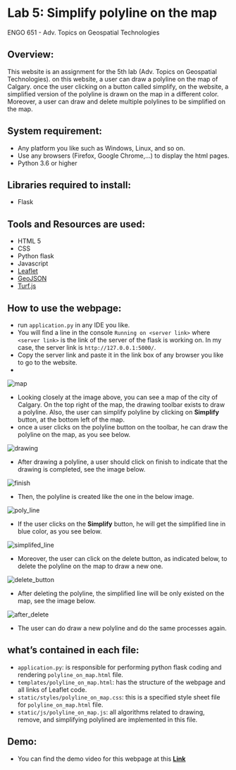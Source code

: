 # Lab 5: Simplify polyline on the map

ENGO 651 - Adv. Topics on Geospatial Technologies

## Overview:
This website is an assignment for the 5th lab (Adv. Topics on Geospatial Technologies). on this website, a user can draw a polyline on the map of Calgary. once the user clicking on a button called simplify, on the website, a simplified version of the polyline is drawn on the map in a different color. Moreover, a user can draw and delete multiple polylines to be simplified on the map.

## System requirement:
- Any platform you like such as Windows, Linux, and so on. 
- Use any browsers (Firefox, Google Chrome,...) to display the html pages. 
- Python 3.6 or higher

## Libraries required to install:
- Flask 


## Tools and Resources are used:
- HTML 5
- CSS
- Python flask 
- Javascript
- [Leaflet](https://leafletjs.com/)
- [GeoJSON](https://leafletjs.com/examples/geojson/)
- [Turf.js](https://turfjs.org/)


## How to use the webpage:
* run `application.py` in any IDE you like.
* You will find a line in the console `Running on <server link>` where `<server link>` is the link of the server of the flask is working on. In my case, the server link is `http://127.0.0.1:5000/`. 
* Copy the server link and paste it in the link box of any browser you like to go to the website.
* 
![map](https://user-images.githubusercontent.com/26576895/113342420-c18db380-932e-11eb-9a48-3d109b9a8ed1.JPG)

* Looking closely at the image above, you can see a map of the city of Calgary. On the top right of the map, the drawing toolbar exists to draw a polyline. Also, the user can simplify polyline by clicking on **Simplify** button, at the bottom left of the map.
* once a user clicks on the polyline button on the toolbar, he can draw the polyline on the map, as you see below.

![drawing](https://user-images.githubusercontent.com/26576895/113343351-00703900-9330-11eb-97a4-929def0f86f6.JPG)

* After drawing a polyline, a user should click on finish to indicate that the drawing is completed, see the image below.

![finish](https://user-images.githubusercontent.com/26576895/113344103-f438ab80-9330-11eb-8752-276afda89ebe.JPG)

* Then, the polyline is created like the one in the below image.

![poly_line](https://user-images.githubusercontent.com/26576895/113344319-3366fc80-9331-11eb-9373-b03fc7092cda.JPG)

* If the user clicks on the **Simplify** button, he will get the simplified line in blue color, as you see below.

![simplifed_line](https://user-images.githubusercontent.com/26576895/113344710-bab47000-9331-11eb-9396-1eeb3821ea36.JPG)

* Moreover, the user can click on the delete button, as indicated below, to delete the polyline on the map to draw a new one. 

![delete_button](https://user-images.githubusercontent.com/26576895/113345086-3f9f8980-9332-11eb-82b4-c2bf5957b542.png)

* After deleting the polyline, the simplified line will be only existed on the map, see the image below.

![after_delete](https://user-images.githubusercontent.com/26576895/113345298-8ee5ba00-9332-11eb-8f4c-689055a55fd5.JPG)

* The user can do draw a new polyline and do the same processes again. 



## what’s contained in each file:
- `application.py`: is responsible for performing python flask coding and rendering `polyline_on_map.html` file.
- `templates/polyline_on_map.html`: has the structure of the webpage and all links of Leaflet code.   
- `static/styles/polyline_on_map.css`: this is a specified style sheet file for `polyline_on_map.html` file.
- `static/js/polyline_on_map.js`: all algorithms related to drawing, remove, and simplifying polylined are implemented in this file.

## Demo:
- You can find the demo video for this webpage at this [**Link**]()


